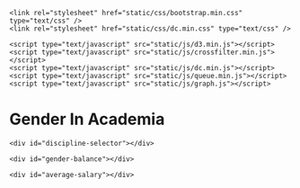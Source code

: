 <!DOCTYPE html>
<html lang="en">
<head>
    <meta charset="UTF-8">
    <meta name="viewport" content="width=device-width, initial-scale=1.0">
    <meta http-equiv="X-UA-Compatible" content="ie=edge">
    <title>Gender In Academia</title>
    
    <link rel="stylesheet" href="static/css/bootstrap.min.css" type="text/css" />
    <link rel="stylesheet" href="static/css/dc.min.css" type="text/css" />
    
    <script type="text/javascript" src="static/js/d3.min.js"></script>
    <script type="text/javascript" src="static/js/crossfilter.min.js"></script>
    <script type="text/javascript" src="static/js/dc.min.js"></script>
    <script type="text/javascript" src="static/js/queue.min.js"></script>
    <script type="text/javascript" src="static/js/graph.js"></script>

</head>
<body>
    <h1>Gender In Academia</h1>
    
    <div id="discipline-selector"></div>
    
    <div id="gender-balance"></div>
    
    <div id="average-salary"></div>
    
</body>
</html>